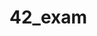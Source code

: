 # 42_exam
<meta name="google-site-verification" content="Kq5bT8BXFryL50NPfvsL77tN5F3jEbUM8--vN_auheg" />
